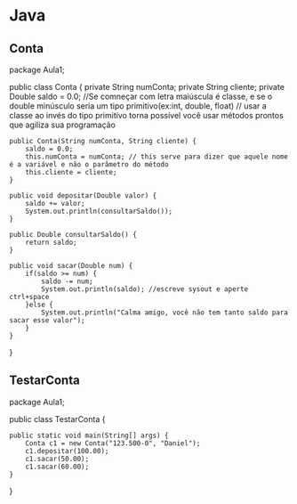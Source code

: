 # Java

<h2>Conta</h2>
package Aula1;

public class Conta {
	private String numConta;
	private String cliente;
	private Double saldo = 0.0; //Se comneçar com letra maiúscula é classe, e se o double minúsculo seria um tipo primitivo(ex:int, double, float)
	// usar a classe ao invés do tipo primitivo torna possível você usar métodos prontos que agiliza sua programação
	
	public Conta(String numConta, String cliente) {
		saldo = 0.0;
		this.numConta = numConta; // this serve para dizer que aquele nome é a variável e não o parâmetro do método
		this.cliente = cliente;
	}
	
	public void depositar(Double valor) {
		saldo += valor;
		System.out.println(consultarSaldo());
	}
	
	public Double consultarSaldo() {
		return saldo;
	}
	
	public void sacar(Double num) {
		if(saldo >= num) {
			saldo -= num;
			System.out.println(saldo); //escreve sysout e aperte ctrl+space
		}else {
			System.out.println("Calma amigo, você não tem tanto saldo para sacar esse valor");
		}
	}
}

<h2>TestarConta</h2>
package Aula1;

public class TestarConta {

	public static void main(String[] args) {
		Conta c1 = new Conta("123.500-0", "Daniel");
		c1.depositar(100.00);
		c1.sacar(50.00);
		c1.sacar(60.00);
	}

}

